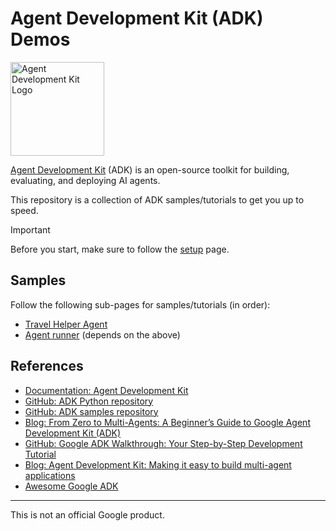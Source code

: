 # Agent Development Kit (ADK) Demos

<img src="https://github.com/google/adk-docs/blob/main/docs/assets/agent-development-kit.png" alt="Agent Development Kit Logo" width="150">

[Agent Development Kit](https://github.com/google/adk-python) (ADK) is an open-source toolkit for building, evaluating,
and deploying AI agents. 

This repository is a collection of ADK samples/tutorials to get you up to speed. 

> [!IMPORTANT]  
> Before you start, make sure to follow the [setup](setup.md) page.

## Samples

Follow the following sub-pages for samples/tutorials (in order):

* [Travel Helper Agent](./travel_helper)
* [Agent runner](./agent_runner) (depends on the above)

## References

* [Documentation: Agent Development Kit](https://google.github.io/adk-docs/)
* [GitHub: ADK Python repository](https://github.com/google/adk-python)
* [GitHub: ADK samples repository](https://github.com/google/adk-samples)
* [Blog: From Zero to Multi-Agents: A Beginner’s Guide to Google Agent Development Kit (ADK)](https://medium.com/@sokratis.kartakis/from-zero-to-multi-agents-a-beginners-guide-to-google-agent-development-kit-adk-b56e9b5f7861)
* [GitHub: Google ADK Walkthrough: Your Step-by-Step Development Tutorial](https://github.com/sokart/adk-walkthrough/tree/main)
* [Blog: Agent Development Kit: Making it easy to build multi-agent applications](https://developers.googleblog.com/en/agent-development-kit-easy-to-build-multi-agent-applications/)
* [Awesome Google ADK](https://github.com/tsubasakong/awesome-google-adk)

-------

This is not an official Google product.
